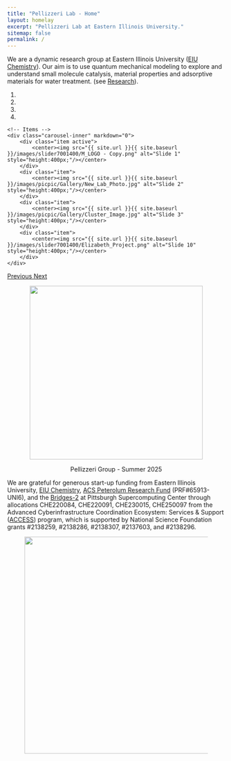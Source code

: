 ```yaml
---
title: "Pellizzeri Lab - Home"
layout: homelay
excerpt: "Pellizzeri Lab at Eastern Illinois University."
sitemap: false
permalink: /
---
```


We are a dynamic research group at Eastern Illinois University ([EIU Chemistry](https://www.eiu.edu/eiuchem/)). Our aim is to use quantum mechanical modeling to explore and understand small molecule catalysis, material properties and adsorptive materials for water treatment. (see [Research](research)).

<div markdown="0" id="carousel" class="carousel slide" data-ride="carousel" data-interval="5000" data-pause="hover" >
    <!-- Menu -->
    <ol class="carousel-indicators">
        <li data-target="#carousel" data-slide-to="0" class="active"></li>
        <li data-target="#carousel" data-slide-to="1"></li>
        <li data-target="#carousel" data-slide-to="2"></li>
        <li data-target="#carousel" data-slide-to="3"></li>        
    </ol>

    <!-- Items -->
    <div class="carousel-inner" markdown="0">
        <div class="item active">
            <center><img src="{{ site.url }}{{ site.baseurl }}/images/slider7001400/M_LOGO - Copy.png" alt="Slide 1" style="height:400px;"/></center>
        </div>
        <div class="item">
            <center><img src="{{ site.url }}{{ site.baseurl }}/images/picpic/Gallery/New_Lab_Photo.jpg" alt="Slide 2" style="height:400px;"/></center>
        </div>
        <div class="item">
            <center><img src="{{ site.url }}{{ site.baseurl }}/images/picpic/Gallery/Cluster_Image.jpg" alt="Slide 3" style="height:400px;"/></center>
        </div>
        <div class="item">
            <center><img src="{{ site.url }}{{ site.baseurl }}/images/slider7001400/Elizabeth_Project.png" alt="Slide 10" style="height:400px;"/></center>
        </div>
    </div>

  <a class="left carousel-control" href="#carousel" role="button" data-slide="prev">
    <span class="glyphicon glyphicon-chevron-left" aria-hidden="true"></span>
    <span class="sr-only">Previous</span>
  </a>
  <a class="right carousel-control" href="#carousel" role="button" data-slide="next">
    <span class="glyphicon glyphicon-chevron-right" aria-hidden="true"></span>
    <span class="sr-only">Next</span>
  </a>
</div>

<figure class="img-responsive center-block">
  <center><img src="{{ site.url }}{{ site.baseurl }}/images/picpic/Gallery/Summer_EIU_Research_Conference.png" style="width: 400px;"></center>
</figure>

<center>Pellizzeri Group - Summer 2025</center>


We are grateful for generous start-up funding from Eastern Illinois University, [EIU Chemistry](https://www.eiu.edu/eiuchem/), [ACS Peterolum Research Fund](https://www.acs.org/funding/grants/petroleum-research-fund.html) (PRF#65913-UNI6), and the [Bridges-2](https://www.psc.edu/resources/bridges-2/) at Pittsburgh Supercomputing Center through allocations CHE220084, CHE220091, CHE230015, CHE250097 from the Advanced Cyberinfrastructure Coordination Ecosystem: Services & Support ([ACCESS](https://access-ci.org/)) program, which is supported by National Science Foundation grants #2138259, #2138286, #2138307, #2137603, and #2138296.

<figure class="img-responsive center-block">
  <center><img src="{{ site.url }}{{ site.baseurl }}/images/logopic/Funding.png" style="width: 500px"></center>
</figure>
